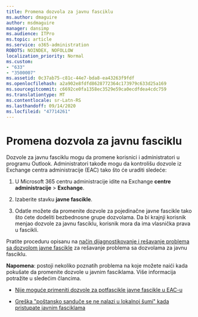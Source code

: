 ```yaml
---
title: Promena dozvola za javnu fasciklu
ms.author: dmaguire
author: msdmaguire
manager: dansimp
ms.audience: ITPro
ms.topic: article
ms.service: o365-administration
ROBOTS: NOINDEX, NOFOLLOW
localization_priority: Normal
ms.custom:
- "633"
- "3500007"
ms.assetid: 0c37ab75-c81c-44e7-bda8-ea43263f9fdf
ms.openlocfilehash: a2a902e8fdfd8628772364c173979c633d25a169
ms.sourcegitcommit: c6692ce0fa1358ec3529e59ca0ecdfdea4cdc759
ms.translationtype: MT
ms.contentlocale: sr-Latn-RS
ms.lasthandoff: 09/14/2020
ms.locfileid: "47714261"
---
```

# <a name="changing-public-folder-permissions"></a>Promena dozvola za javnu fasciklu

Dozvole za javnu fasciklu mogu da promene korisnici i administratori u programu Outlook. Administratori takođe mogu da kontrolišu dozvole iz Exchange centra administracije (EAC) tako što će uraditi sledeće:
  
1. U Microsoft 365 centru administracije idite na Exchange **centre administracije** \> **Exchange**.

2. Izaberite stavku **javne fascikle**.

3. Odatle možete da promenite dozvole za pojedinačne javne fascikle tako što ćete dodeliti bezbednosne grupe dozvolama. Da bi krajnji korisnik menjao dozvole za javnu fasciklu, korisnik mora da ima vlasnička prava u fascikli.

Pratite proceduru opisanu na [način dijagnostikovanje i rešavanje problema sa dozvolom javne fascikle](https://docs.microsoft.com/exchange/troubleshoot/public-folders/public-folder-permission-issues) za rešavanje problema sa dozvolama za javnu fasciklu.

**Napomena**: postoji nekoliko poznatih problema na koje možete naići kada pokušate da promenite dozvole u javnim fasciklama. Više informacija potražite u sledećim člancima.

- [Nije moguće primeniti dozvole za potfascikle javne fascikle u EAC-u](https://docs.microsoft.com/exchange/troubleshoot/public-folders/can%E2%80%99t-apply-permissions-public-folder-subfolders)

- [Greška "poštansko sanduče se ne nalazi u lokalnoj šumi" kada pristupate javnim fasciklama](https://docs.microsoft.com/exchange/troubleshoot/public-folders/mailbox-not-found-local-forest-public-folder)
